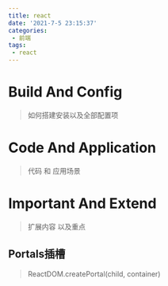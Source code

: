 ```yaml
---
title: react
date: '2021-7-5 23:15:37'
categories:
 - 前端
tags:
 - react
---
```


# Build And Config

> 如何搭建安装以及全部配置项

# Code And Application

> 代码 和 应用场景

# Important And Extend

> 扩展内容 以及重点

## Portals插槽

> ReactDOM.createPortal(child, container)